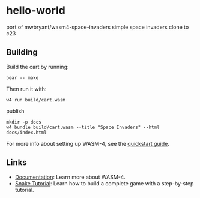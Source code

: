 # hello-world

port of mwbryant/wasm4-space-invaders simple space invaders clone to c23

## Building

Build the cart by running:

```shell
bear -- make
```

Then run it with:

```shell
w4 run build/cart.wasm
```

publish

```
mkdir -p docs
w4 bundle build/cart.wasm --title "Space Invaders" --html docs/index.html
```


For more info about setting up WASM-4, see the [quickstart guide](https://wasm4.org/docs/getting-started/setup?code-lang=c#quickstart).

## Links

- [Documentation](https://wasm4.org/docs): Learn more about WASM-4.
- [Snake Tutorial](https://wasm4.org/docs/tutorials/snake/goal): Learn how to build a complete game
  with a step-by-step tutorial.
